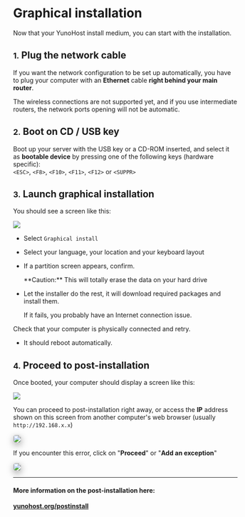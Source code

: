 # Graphical installation

Now that your YunoHost install medium, you can start with the installation.

## <small>1.</small> Plug the network cable

If you want the network configuration to be set up automatically, you have to plug your computer with an **Ethernet** cable **right behind your main router**.
 
The wireless connections are not supported yet, and if you use intermediate routers, the network ports opening will not be automatic.


## <small>2.</small> Boot on CD / USB key

Boot up your server with the USB key or a CD-ROM inserted, and select it as **bootable device** by pressing one of the following keys (hardware specific):    
```<ESC>```, ```<F8>```, ```<F10>```, ```<F11>```, ```<F12>``` or ```<SUPPR>```

## <small>3.</small> Launch graphical installation

You should see a screen like this:

<img src="https://yunohost.org/images/virtualbox_3.png">


* Select `Graphical install`

* Select your language, your location and your keyboard layout

* If a partition screen appears, confirm.

    <div class="alert alert-danger">**Caution:** This will totally erase the data on your hard drive</div>


* Let the installer do the rest, it will download required packages and install them. 

   <div class="alert alert-info">If it fails, you probably have an Internet connection issue.    
Check that your computer is physically connected and retry.</div>

* It should reboot automatically.

## <small>4.</small> Proceed to post-installation

Once booted, your computer should display a screen like this:

<img src="https://yunohost.org/images/virtualbox_4.png">

You can proceed to post-installation right away, or access the **IP** address shown on this screen from another computer's web browser (usually `http://192.168.x.x`)

<img src="https://yunohost.org/images/postinstall_error.png" style="max-width:100%;border-radius: 5px;border: 1px solid rgba(0,0,0,0.15);box-shadow: 0 5px 15px rgba(0,0,0,0.35);">

If you encounter this error, click on "**Proceed**" or "**Add an exception**"

<img src="https://yunohost.org/images/postinstall_web.png" style="max-width:100%;border-radius: 5px;border: 1px solid rgba(0,0,0,0.15);box-shadow: 0 5px 15px rgba(0,0,0,0.35);">

---

#### More information on the post-installation here:

**[yunohost.org/postinstall](/postinstall)**
